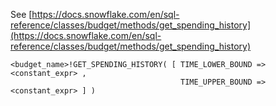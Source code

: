 See [https://docs.snowflake.com/en/sql-reference/classes/budget/methods/get_spending_history](https://docs.snowflake.com/en/sql-reference/classes/budget/methods/get_spending_history)
```
<budget_name>!GET_SPENDING_HISTORY( [ TIME_LOWER_BOUND => <constant_expr> ,
                                      TIME_UPPER_BOUND => <constant_expr> ] )
```
